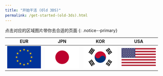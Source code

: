 ```yaml
---
title: "开始干活 (Old 3DS)"
permalink: /get-started-(old-3ds).html
---
```


点击对应的区域图片带你去合适的页面
{: .notice--primary}

| EUR | JPN | KOR | USA |
|:-:|:-:|:-:|:-:|
| [![EUR](images/eu.png)](get-started-(old-3ds-eur).html) | [![JPN](images/jp.png)](get-started-(old-3ds-jpn).html) | [![KOR](images/kr.png)](get-started-(old-3ds-kor).html) | [![USA](images/us.png)](get-started-(old-3ds-usa).html) |

